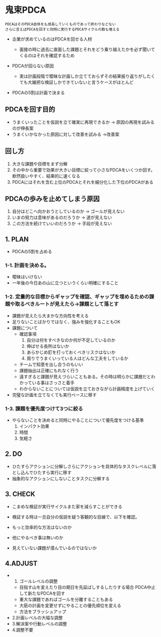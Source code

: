 # 鬼束PDCA
```
PDCAはそのPDCA自体をも成長していくものであって終わりなどない
さらに言えばPDCAを回すと同時に実行するPDCAサイクルの数も増える
```

- 企業が求めているのはPDCAを回せる人材
  - 面接の時に過去に直面した課題とそれをどう乗り越えたかを必ず聞いてくるのはそれを確認するため

- PDCAが回らない原因
  - 実は計画段階で曖昧な計画しか立てておらずその結果振り返りがしたくても大雑把な検証しかできていないと言うケースがほとんど

- PDCAの5割は計画で決まる

## PDCAを回す目的
- うまくいったことを仮説を立て確実に再現できるか -> 原因の再現を試みるのが伸長案
- うまくいかなかった原因に対して改善を試みる ->改善案

## 回し方
1. 大きな課題や目標をまず分解
1. その中から重要で効果が大きい目標に絞って小さなPDCAをいくつか回す。断然扱いやすく、結果的に速くなる
1. PDCAにはそれを含む上位のPDCAとそれを細分化した下位のPDCAがある

## PDCAの歩みを止めてしまう原因
1. 自分はどこへ向かおうとしているのか -> ゴールが見えない
1. いまの努力は意味があるのだろうか -> 道が見えない
1. この方法を続けていいのだろうか -> 手段が見えない

## 1. PLAN
- PDCAの5割を占める
### 1-1. 計画を決める。
- 曖昧はいけない
- 一年後の今日あの山に立つというくらい明確にすること
### 1-2. 定量的な目標からギャップを確認、ギャップを埋めるための課題や取るべきルートが見えたら→課題として落とす
- 課題が見えたら大まかな方向性を考える
- 足りないことばかりではなく、強みを強化することもOK
- 課題について
  - 確認事項
    1. 自分は何をすべきなのか何が不足しているのか
    1. 伸ばせる長所はないか
    1. あらかじめ釘を打っておくべきリスクはないか
    1. 周りでうまくいっている人はどんな工夫をしているか
  - チームで知恵を出し合うのもいい
  - 課題抽出は正確にもれなく行う
  - 遠すぎると課題が見えづらいこともある。その時は明らかに課題だとわかっている事はさっさと着手
  - わからないことについては仮説を立ておきながら計画精度を上げていく
- 完璧な計画を立てなくても実行ベースに移す
### 1-3. 課題を優先度つけて3つに絞る
- やらないことを決めると同時にやることについて優先度をつける基準
  1. インパクト効果
  1. 時間
  1. 気軽さ

## 2. DO
- ひたすらアクションに分解しさらにアクションを具体的なタスクレベルに落とし込んでひたすら実行に移す
- 抽象的なアクションにしないことタスクに分解する

## 3. CHECK
- こまめな検証が実行サイクルまた家を減らすことができる
- 検証する時は一旦自分の仮説を疑う客観的な目線で、以下を確認。

- もっと効率的な方法はないのか
- 他にやるべき事は無いのか
- 見えていない課題が潜んでいるのではないか

## 4.ADJUST
- 1. ゴールレベルの調整
  - 目指す山を変えたり目の期日を先延ばしするしたりする場合 PDCA中止して新たなPDCAを回す
  - 重大な課題であればゴールを分離することもある
  - 大筋の計画を変更せずにやることの優先順位を変える
  - 方法をブラッシュアップ
- 2.計画レベルの大幅な調整
- 3.解決案や行動レベルの調整
- 4.調整不要
